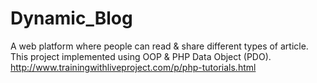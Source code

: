 # Dynamic_Blog
A web platform where people can read & share different types of article. This project implemented using OOP & PHP Data Object (PDO).
http://www.trainingwithliveproject.com/p/php-tutorials.html
